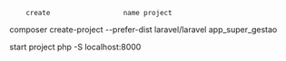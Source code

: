 		create					name project
composer create-project --prefer-dist laravel/laravel app_super_gestao


   start project
php -S localhost:8000 